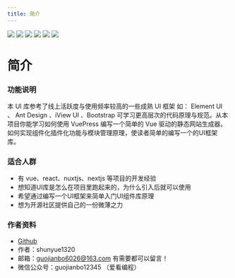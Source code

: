 ```yaml
---
title: 简介
---
```


[![](https://img.shields.io/badge/shunyue1320-GitHub-24292E)](https://github.com/shunyue1320)
[![](https://img.shields.io/badge/Juejin-掘金-007FFF)](https://juejin.im/user/3702810894152983)
[![](https://img.shields.io/badge/CSDN-博客-E33E33)](https://blog.csdn.net/qq_41614928)
[![](https://img.shields.io/badge/Zhihu-知乎-0084FF)](https://www.zhihu.com/people/shun-yue-45)
[![](https://img.shields.io/badge/bilili-哔哩哔哩-FF69b4)](https://space.bilibili.com/475498258)
[![](https://img.shields.io/badge/公众号-爱看编程-7ED957)](#爱看编程)

# 简介

### 功能说明

本 UI 库参考了线上活跃度与使用频率较高的一些成熟 UI 框架 如： Element UI 、 Ant Design 、iView UI 、Bootstrap 可学习更高层次的代码原理与规范。从本项目你能学习如何使用 VuePress 编写一个简单的 Vue 驱动的静态网站生成器。如何实现组件化插件化功能与模块管理原理，使读者简单的编写一个的UI框架库。

### 适合人群

- 有 vue、react、nuxtjs、nextjs 等项目的开发经验
- 想知道UI库是怎么在项目里跑起来的，为什么引入后就可以使用
- 希望通过编写一个UI框架来简单入门UI组件库原理
- 想为开源社区提供自己的一份微薄之力

### 作者资料

- [Github](https://github.com/shunyue1320/uab-ui)
- 作者：shunyue1320
- 邮箱：guojianbo6026@163.com 有需要都可以留言！
- 微信公众号：guojianbo12345 （爱看编程）